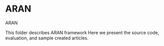# ARAN
ARAN

This folder describes ARAN framework
Here we present
  the source code, 
  evaluation,
  and sample created articles.
  
  
